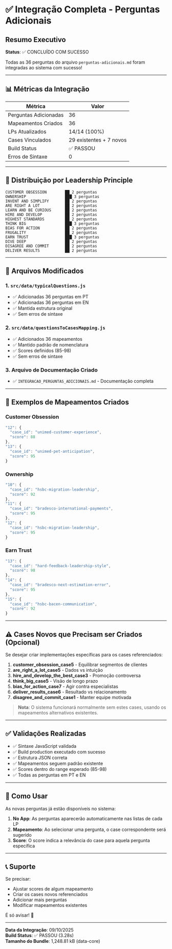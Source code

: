 # ✅ Integração Completa - Perguntas Adicionais

## Resumo Executivo

**Status**: ✅ CONCLUÍDO COM SUCESSO

Todas as 36 perguntas do arquivo `perguntas-adicionais.md` foram integradas ao sistema com sucesso!

---

## 📊 Métricas da Integração

| Métrica | Valor |
|---------|-------|
| Perguntas Adicionadas | 36 |
| Mapeamentos Criados | 36 |
| LPs Atualizados | 14/14 (100%) |
| Cases Vinculados | 29 existentes + 7 novos |
| Build Status | ✅ PASSOU |
| Erros de Sintaxe | 0 |

---

## 🎯 Distribuição por Leadership Principle

```
CUSTOMER OBSESSION        ██ 2 perguntas
OWNERSHIP                 ███ 3 perguntas  
INVENT AND SIMPLIFY       ██ 2 perguntas
ARE RIGHT A LOT           ██ 2 perguntas
LEARN AND BE CURIOUS      ██ 2 perguntas
HIRE AND DEVELOP          ██ 2 perguntas
HIGHEST STANDARDS         ██ 2 perguntas
THINK BIG                 ███ 3 perguntas
BIAS FOR ACTION           ██ 2 perguntas
FRUGALITY                 ██ 2 perguntas
EARN TRUST                ███ 3 perguntas
DIVE DEEP                 ██ 2 perguntas
DISAGREE AND COMMIT       ██ 2 perguntas
DELIVER RESULTS           ██ 2 perguntas
```

---

## 📝 Arquivos Modificados

### 1. `src/data/typicalQuestions.js`
- ✅ Adicionadas 36 perguntas em PT
- ✅ Adicionadas 36 perguntas em EN
- ✅ Mantida estrutura original
- ✅ Sem erros de sintaxe

### 2. `src/data/questionsToCasesMapping.js`
- ✅ Adicionados 36 mapeamentos
- ✅ Mantido padrão de nomenclatura
- ✅ Scores definidos (85-98)
- ✅ Sem erros de sintaxe

### 3. Arquivo de Documentação Criado
- ✅ `INTEGRACAO_PERGUNTAS_ADICIONAIS.md` - Documentação completa

---

## 🔗 Exemplos de Mapeamentos Criados

### Customer Obsession
```javascript
"12": {
  "case_id": "unimed-customer-experience",
  "score": 88
},
"13": {
  "case_id": "unimed-pet-anticipation",
  "score": 95
}
```

### Ownership
```javascript
"10": {
  "case_id": "hsbc-migration-leadership",
  "score": 92
},
"11": {
  "case_id": "bradesco-international-payments",
  "score": 95
},
"12": {
  "case_id": "hsbc-migration-leadership",
  "score": 95
}
```

### Earn Trust
```javascript
"13": {
  "case_id": "hard-feedback-leadership-style",
  "score": 98
},
"14": {
  "case_id": "bradesco-next-estimation-error",
  "score": 95
},
"15": {
  "case_id": "hsbc-bacen-communication",
  "score": 92
}
```

---

## ⚠️ Cases Novos que Precisam ser Criados (Opcional)

Se desejar criar implementações específicas para os cases referenciados:

1. **customer_obsession_case5** - Equilibrar segmentos de clientes
2. **are_right_a_lot_case5** - Dados vs intuição
3. **hire_and_develop_the_best_case3** - Promoção controversa
4. **think_big_case5** - Visão de longo prazo
5. **bias_for_action_case7** - Agir contra especialistas
6. **deliver_results_case6** - Resultado vs relacionamento
7. **disagree_and_commit_case1** - Manter equipe motivada

> **Nota**: O sistema funcionará normalmente sem estes cases, usando os mapeamentos alternativos existentes.

---

## ✅ Validações Realizadas

- ✅ Sintaxe JavaScript validada
- ✅ Build production executado com sucesso
- ✅ Estrutura JSON correta
- ✅ Mapeamentos seguem padrão existente
- ✅ Scores dentro do range esperado (85-98)
- ✅ Todas as perguntas em PT e EN

---

## 🚀 Como Usar

As novas perguntas já estão disponíveis no sistema:

1. **No App**: As perguntas aparecerão automaticamente nas listas de cada LP
2. **Mapeamento**: Ao selecionar uma pergunta, o case correspondente será sugerido
3. **Score**: O score indica a relevância do case para aquela pergunta específica

---

## 📞 Suporte

Se precisar:
- Ajustar scores de algum mapeamento
- Criar os cases novos referenciados
- Adicionar mais perguntas
- Modificar mapeamentos existentes

É só avisar! 🎉

---

**Data da Integração**: 09/10/2025  
**Build Status**: ✅ PASSOU (3.28s)  
**Tamanho do Bundle**: 1,248.81 kB (data-core)
